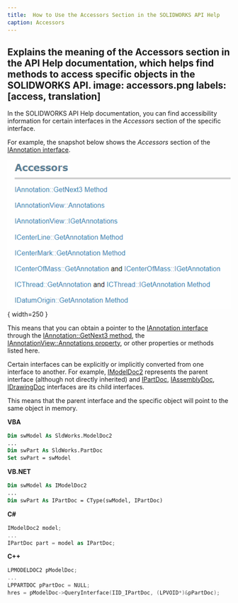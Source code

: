 ```yaml
---
title:  How to Use the Accessors Section in the SOLIDWORKS API Help
caption: Accessors
---
```

 Explains the meaning of the Accessors section in the API Help documentation, which helps find methods to access specific objects in the SOLIDWORKS API.
image: accessors.png
labels: [access, translation]
---

In the SOLIDWORKS API Help documentation, you can find accessibility information for certain interfaces in the *Accessors* section of the specific interface.

For example, the snapshot below shows the *Accessors* section of the [IAnnotation interface](https://help.solidworks.com/2018/english/api/sldworksapi/SolidWorks.Interop.sldworks~SolidWorks.Interop.sldworks.IAnnotation.html).

![Accessors section in the API Help documentation](accessors.png){ width=250 }

This means that you can obtain a pointer to the [IAnnotation interface](https://help.solidworks.com/2018/english/api/sldworksapi/SolidWorks.Interop.sldworks~SolidWorks.Interop.sldworks.IAnnotation.html) through the [IAnnotation::GetNext3 method](https://help.solidworks.com/2018/english/api/sldworksapi/SOLIDWORKS.Interop.sldworks~SOLIDWORKS.Interop.sldworks.IAnnotation~GetNext3.html), the [IAnnotationView::Annotations property](https://help.solidworks.com/2018/english/api/sldworksapi/SolidWorks.Interop.sldworks~SolidWorks.Interop.sldworks.IAnnotationView~Annotations.html), or other properties or methods listed here.

Certain interfaces can be explicitly or implicitly converted from one interface to another. For example, [IModelDoc2](https://help.solidworks.com/2018/english/api/sldworksapi/SolidWorks.Interop.sldworks~SolidWorks.Interop.sldworks.IModelDoc2.html) represents the parent interface (although not directly inherited) and [IPartDoc](https://help.solidworks.com/2018/english/api/sldworksapi/SolidWorks.Interop.sldworks~SolidWorks.Interop.sldworks.IPartDoc.html), [IAssemblyDoc](https://help.solidworks.com/2018/english/api/sldworksapi/SolidWorks.Interop.sldworks~SolidWorks.Interop.sldworks.IAssemblyDoc.html), [IDrawingDoc](https://help.solidworks.com/2018/english/api/sldworksapi/SolidWorks.Interop.sldworks~SolidWorks.Interop.sldworks.IDrawingDoc.html) interfaces are its child interfaces.

This means that the parent interface and the specific object will point to the same object in memory.

**VBA**
```vb
Dim swModel As SldWorks.ModelDoc2
...
Dim swPart As SldWorks.PartDoc
Set swPart = swModel
```

**VB.NET**
```vb
Dim swModel As IModelDoc2
...
Dim swPart As IPartDoc = CType(swModel, IPartDoc)
```

**C#**
```cs
IModelDoc2 model;
...
IPartDoc part = model as IPartDoc;
```

**C++**
```cpp
LPMODELDOC2 pModelDoc;
...
LPPARTDOC pPartDoc = NULL;
hres = pModelDoc->QueryInterface(IID_IPartDoc, (LPVOID*)&pPartDoc);
```